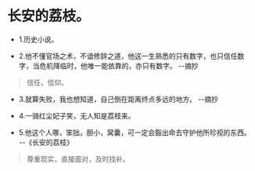 # 长安的荔枝。

- 1.历史小说。

- 2.他不懂官场之术，不谙修辞之道，他这一生熟悉的只有数字，也只信任数字，当危机降临时，他唯一能依靠的，亦只有数字。 --摘抄

>信任，信仰。

- 3.就算失败，我也想知道，自己倒在距离终点多远的地方。 --摘抄

- 4.一骑红尘妃子笑，无人知是荔枝来。

- 5.他这个人哪，笨拙，胆小，窝囊，可一定会豁出命去守护他所珍视的东西。 --《长安的荔枝》

>尊重现实，直接面对，及时找补。
